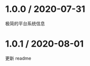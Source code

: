 <!--
 * @Autor: xkh
 * @Date: 2020-07-31 20:24:09
 * @LastEditors: xkh
 * @LastEditTime: 2020-07-31 20:45:19
-->

# 1.0.0 / 2020-07-31

极简的平台系统信息

# 1.0.1 / 2020-08-01

更新 readme
